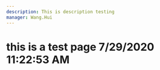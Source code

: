 ```yaml
---
description: This is description testing
manager: Wang.Hui
---
```

# this is a test page 7/29/2020 11:22:53 AM